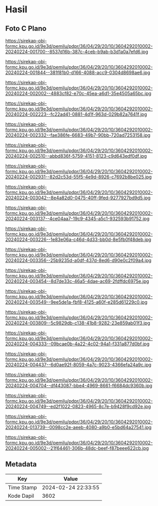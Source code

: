 # Hasil

## Foto C Plano

https://sirekap-obj-formc.kpu.go.id/9e3d/pemilu/pdpr/36/04/29/20/10/3604292010002-20240224-001700--8537d16b-387c-4ceb-b9ab-b3d1a0a7efd6.jpg

https://sirekap-obj-formc.kpu.go.id/9e3d/pemilu/pdpr/36/04/29/20/10/3604292010002-20240224-001844--381f81b0-d166-4088-acc9-0304d8698ae6.jpg

https://sirekap-obj-formc.kpu.go.id/9e3d/pemilu/pdpr/36/04/29/20/10/3604292010002-20240224-002002--4883cf82-e70c-45ea-a6d1-35e4505a65bc.jpg

https://sirekap-obj-formc.kpu.go.id/9e3d/pemilu/pdpr/36/04/29/20/10/3604292010002-20240224-002223--fc22ad41-0881-4d1f-963d-029b82a7641f.jpg

https://sirekap-obj-formc.kpu.go.id/9e3d/pemilu/pdpr/36/04/29/20/10/3604292010002-20240224-002332--fae386fe-6683-49b7-90bb-720ad7253158.jpg

https://sirekap-obj-formc.kpu.go.id/9e3d/pemilu/pdpr/36/04/29/20/10/3604292010002-20240224-002510--abbd836f-5759-4151-8123-c9d643edf0df.jpg

https://sirekap-obj-formc.kpu.go.id/9e3d/pemilu/pdpr/36/04/29/20/10/3604292010002-20240224-002931--82d2c53d-55f5-4e9d-8926-c7692b8be025.jpg

https://sirekap-obj-formc.kpu.go.id/9e3d/pemilu/pdpr/36/04/29/20/10/3604292010002-20240224-003042--8e4a82d0-0475-40ff-9fed-9277927bd9d5.jpg

https://sirekap-obj-formc.kpu.go.id/9e3d/pemilu/pdpr/36/04/29/20/10/3604292010002-20240224-003137--4ce04aa7-19c9-4345-a5c1-932593b91752.jpg

https://sirekap-obj-formc.kpu.go.id/9e3d/pemilu/pdpr/36/04/29/20/10/3604292010002-20240224-003226--1e83e06a-c46d-4d33-bb0d-8e5fb0f48deb.jpg

https://sirekap-obj-formc.kpu.go.id/9e3d/pemilu/pdpr/36/04/29/20/10/3604292010002-20240224-003356--25b9235d-a0df-437d-8ed6-d90e0c2f09a4.jpg

https://sirekap-obj-formc.kpu.go.id/9e3d/pemilu/pdpr/36/04/29/20/10/3604292010002-20240224-003454--8d7de33c-46a5-4dae-ac69-2fdffdc6975e.jpg

https://sirekap-obj-formc.kpu.go.id/9e3d/pemilu/pdpr/36/04/29/20/10/3604292010002-20240224-003549--9ee5de1a-fbf8-4125-a60f-e285d61229c0.jpg

https://sirekap-obj-formc.kpu.go.id/9e3d/pemilu/pdpr/36/04/29/20/10/3604292010002-20240224-003809--5c9829db-c138-41b8-9282-23e859ab01f3.jpg

https://sirekap-obj-formc.kpu.go.id/9e3d/pemilu/pdpr/36/04/29/20/10/3604292010002-20240224-004333--09bcae0b-4a22-4c02-94a1-f331a877d0bf.jpg

https://sirekap-obj-formc.kpu.go.id/9e3d/pemilu/pdpr/36/04/29/20/10/3604292010002-20240224-004437--6d0ae92f-8059-4a7c-9023-4366efa24a9c.jpg

https://sirekap-obj-formc.kpu.go.id/9e3d/pemilu/pdpr/36/04/29/20/10/3604292010002-20240224-004704--df443087-bbe4-4969-8661-f6684dc9360b.jpg

https://sirekap-obj-formc.kpu.go.id/9e3d/pemilu/pdpr/36/04/29/20/10/3604292010002-20240224-004749--ed2f1022-0823-4965-8c7e-b9428f9cd92e.jpg

https://sirekap-obj-formc.kpu.go.id/9e3d/pemilu/pdpr/36/04/29/20/10/3604292010002-20240224-013739--0098cc2e-aeeb-4080-a9b0-e5bd64a27541.jpg

https://sirekap-obj-formc.kpu.go.id/9e3d/pemilu/pdpr/36/04/29/20/10/3604292010002-20240224-005002--21f64461-306b-48dc-beef-f87beee622cb.jpg


## Metadata

| Key        | Value               |
| ---------- | ------------------- |
| Time Stamp | 2024-02-24 22:33:55 |
| Kode Dapil | 3602                |



